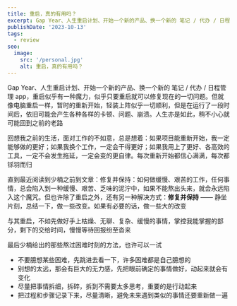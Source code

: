 ```yaml
---
title: 重启，真的有用吗？
excerpt: Gap Year、人生重启计划、开始一个新的产品、换一个新的 笔记 / 代办 / 日程管理 app，重启似乎有一种魔力，似乎只要重启就可以修复现在的一切问题
publishDate: '2023-10-13'
tags:
  - review
seo:
  image:
    src: '/personal.jpg'
    alt: 重启，真的有用吗？
---
```


Gap Year、人生重启计划、开始一个新的产品、换一个新的 笔记 / 代办 / 日程管理 app，重启似乎有一种魔力，似乎只要重启就可以修复现在的一切问题。但就像电脑重启一样，暂时的重新开始，轻装上阵似乎一切顺利，但是在运行了一段时间后，依旧可能会产生各种各样的卡顿、问题、崩溃。人生亦是如此，稍不小心就可能回到之前的老路

回想我之前的生活，面对工作的不如意，总是想着：如果项目能重新开始，我一定能够做的更好；如果我换个工作，一定会干得更好；如果我用上了更好、各高效的工具，一定不会发生拖延，一定会变的更自律。每次重新开始都信心满满，每次都铩羽而归

直到最近阅读到少楠之前到文章：修复并保持：如何做缓慢、艰苦的工作，任何事情，总会陷入到一种缓慢、艰苦、乏味的泥泞中，如果不能熬出头来，就会永远陷入这个魔咒。但也许除了重启之外，还有另一种解决方式：**修复并保持** —— 静坐片刻，总结一下，做一些改变。如果有必要的话，做一些大的改变

与其重启，不如先做好手上枯燥、无聊、复杂、缓慢的事情，掌控我能掌握的部分，剩下的交给时间，慢慢等待回报纷至沓来

最后少楠给出的那些熬过困难时刻的方法，也许可以一试

- 不要臆想某些困难，先跳进去看一下，许多困难都是自己臆想的
- 别想的太远，那会有巨大的无力感，先把眼前确定的事情做好，动起来就会有变化
- 尽量把事情拆细，拆碎，拆到不需要太多思考，重要的是行动起来
- 把过程和步骤记录下来，尽量清晰，避免未来遇到类似的事情还要重新做一遍
